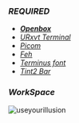 ### _REQUIRED_
- _**[Openbox](http://openbox.org/wiki/Main_Page)**_
- _[URxvt Terminal](https://wiki.archlinux.org/title/rxvt-unicode)_
- _[Picom](https://github.com/ibhagwan/picom-ibhagwan-git])_
- _[Feh](https://feh.finalrewind.org/)_
- _[Terminus font](https://aur.archlinux.org/packages/terminus-font-ttf/)_
- _[Tint2 Bar](https://gitlab.com/o9000/tint2)_

### _WorkSpace_
![useyourillusion](https://user-images.githubusercontent.com/81292558/132156475-64dcc66b-353e-4ca3-810d-5c90bc832a4b.png)
